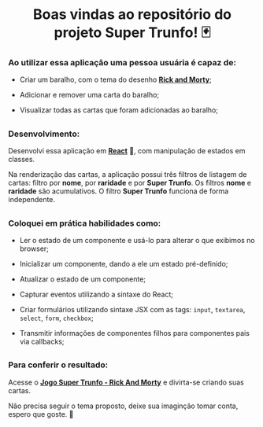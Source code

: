 <div>
  <h1 align="center">Boas vindas ao repositório do projeto Super Trunfo! 🃏</h1>

</div>

<div>
  <h3>Ao utilizar essa aplicação uma pessoa usuária é capaz de:</h3>

  - Criar um baralho, com o tema do desenho **[Rick and Morty](https://www.adultswim.com/videos/rick-and-morty)**;

  - Adicionar e remover uma carta do baralho;

  - Visualizar todas as cartas que foram adicionadas ao baralho;

</div>

##

<div>
  <h3>Desenvolvimento:</h3>

  Desenvolvi essa aplicação em **[React](https://reactjs.org/)** 💙, com manipulação de estados em classes.

  Na renderização das cartas, a aplicação possui três filtros de listagem de cartas: filtro por **nome**, por **raridade** e por **Super Trunfo**. Os filtros **nome** e **raridade** são acumulativos. O filtro **Super Trunfo** funciona de forma independente.

</div>

##

<div>

  <h3>Coloquei em prática habilidades como:</h3>

  - Ler o estado de um componente e usá-lo para alterar o que exibimos no browser;

  - Inicializar um componente, dando a ele um estado pré-definido;

  - Atualizar o estado de um componente;

  - Capturar eventos utilizando a sintaxe do React;

  - Criar formulários utilizando sintaxe JSX com as tags: `input`, `textarea`, `select`, `form`, `checkbox`;

  - Transmitir informações de componentes filhos para componentes pais via callbacks;

</div>

##

<div>
  <h3>Para conferir o resultado:</h3>

  Acesse o **[Jogo Super Trunfo - Rick And Morty](https://super-trunfo-game-project.vercel.app/)** e divirta-se criando suas cartas.

  Não precisa seguir o tema proposto, deixe sua imaginção tomar conta, espero que goste. 🤗

</div>
